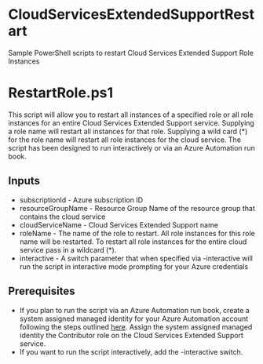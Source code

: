 # CloudServicesExtendedSupportRestart
Sample PowerShell scripts to restart Cloud Services Extended Support Role Instances

# RestartRole.ps1
This script will allow you to restart all instances of a specified role or all role instances for an entire Cloud Services Extended Support service. Supplying a role name will restart all instances for that role. Supplying a wild card (*) for the role name will restart all role instances for the cloud service. The script has been designed to run interactively or via an Azure Automation run book.

## Inputs
- subscriptionId - Azure subscription ID
- resourceGroupName - Resource Group Name of the resource group that contains the cloud service
- cloudServiceName - Cloud Services Extended Support name
- roleName - The name of the role to restart. All role instances for this role name will be restarted. To restart all role instances for the entire cloud service pass in a wildcard (*).
- interactive - A switch parameter that when specified via -interactive will run the script in interactive mode prompting for your Azure credentials

## Prerequisites
- If you plan to run the script via an Azure Automation run book, create a system assigned managed identity for your Azure Automation account following the steps outlined [here](https://learn.microsoft.com/en-us/azure/automation/enable-managed-identity-for-automation#enable-using-the-azure-portal). Assign the system assigned managed identity the Contributor role on the Cloud Services Extended Support service.
- If you want to run the script interactively, add the -interactive switch.